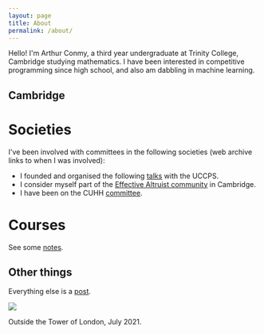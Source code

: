 ```yaml
---
layout: page
title: About
permalink: /about/
---
```


Hello! I'm Arthur Conmy, a third year undergraduate at Trinity College, Cambridge studying mathematics. I have been interested in competitive programming since high school, and also am dabbling in machine learning.

<!-- Here you can find some  on maths, some <a href="/cia_slides/">slides</a> on some research I have done, and a brief <a href="/mesa_opt/">note</a> on *mesa-optimization*, a concept in AGI (Artificial General Intelligence).  -->

## Cambridge

# Societies

I've been involved with committees in the following societies (web archive links to when I was involved):

* I founded and organised the following [talks](https://web.archive.org/web/*/https://cuhh.soc.srcf.net/about/committee/juniormembers/ez-run-organisers/) with the UCCPS. 
* I consider myself part of the [Effective Altruist community](https://web.archive.org/web/20210925210707/https://www.eacambridge.org/about) in Cambridge.
* I have been on the CUHH [committee](https://web.archive.org/web/20210925205921/https://cuhh.soc.srcf.net/about/committee/juniormembers/ez-run-organisers/).

# Courses

See some  <a href="/notes/">notes</a>.

## Other things

Everything else is a <a href = "/home/">post</a>.

<img src="../assets/tower.jpeg">

Outside the Tower of London, July 2021.

[jekyll-organization]: https://github.com/jekyll
